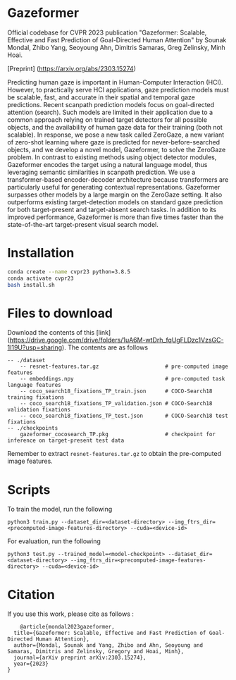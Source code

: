 # Gazeformer
Official codebase for CVPR 2023 publication "Gazeformer: Scalable, Effective and Fast Prediction of Goal-Directed Human Attention" by Sounak Mondal, Zhibo Yang, Seoyoung Ahn, Dimitris Samaras, Greg Zelinsky, Minh Hoai.

[Preprint] (https://arxiv.org/abs/2303.15274)

Predicting human gaze is important in Human-Computer Interaction (HCI). However, to practically serve HCI applications, gaze prediction models must be scalable, fast, and accurate in their spatial and temporal gaze predictions. Recent scanpath prediction models focus on goal-directed attention (search). Such models are limited in their application due to a common approach relying on trained target detectors for all possible objects, and the availability of human gaze data for their training (both not scalable). In response, we pose a new task called ZeroGaze, a new variant of zero-shot learning where gaze is predicted for never-before-searched objects, and we develop a novel model, Gazeformer, to solve the ZeroGaze problem. In contrast to existing methods using object detector modules, Gazeformer encodes the target using a natural language model, thus leveraging semantic similarities in scanpath prediction. We use a transformer-based encoder-decoder architecture because transformers are particularly useful for generating contextual representations. Gazeformer surpasses other models by a large margin on the ZeroGaze setting. It also outperforms existing target-detection models on standard gaze prediction for both target-present and target-absent search tasks. In addition to its improved performance, Gazeformer is more than five times faster than the state-of-the-art target-present visual search model.

# Installation

```bash
conda create --name cvpr23 python=3.8.5
conda activate cvpr23
bash install.sh
```
# Files to download

Download the contents of this [link] (https://drive.google.com/drive/folders/1uA6M-wtDrh_fqUgFLDzc1VzsGC-1I19U?usp=sharing). The contents are as follows

```
-- ./dataset
    -- resnet-features.tar.gz                     # pre-computed image features
    -- embeddings.npy                             # pre-computed task language features
    -- coco_search18_fixations_TP_train.json      # COCO-Search18 training fixations
    -- coco_search18_fixations_TP_validation.json # COCO-Search18 validation fixations
    -- coco_search18_fixations_TP_test.json       # COCO-Search18 test fixations
-- ./checkpoints                                  
    gazeformer_cocosearch_TP.pkg                  # checkpoint for inference on target-present test data
```

Remember to extract ```resnet-features.tar.gz``` to obtain the pre-computed image features.

# Scripts

To train the model, run the following

``` python3 train.py --dataset_dir=<dataset-directory> --img_ftrs_dir=<precomputed-image-features-directory> --cuda=<device-id> ```

For evaluation, run the following

``` python3 test.py --trained_model=<model-checkpoint> --dataset_dir=<dataset-directory> --img_ftrs_dir=<precomputed-image-features-directory> --cuda=<device-id> ```

# Citation 
If you use this work, please cite as follows :
```
    @article{mondal2023gazeformer,
  title={Gazeformer: Scalable, Effective and Fast Prediction of Goal-Directed Human Attention},
  author={Mondal, Sounak and Yang, Zhibo and Ahn, Seoyoung and Samaras, Dimitris and Zelinsky, Gregory and Hoai, Minh},
  journal={arXiv preprint arXiv:2303.15274},
  year={2023}
}
```


